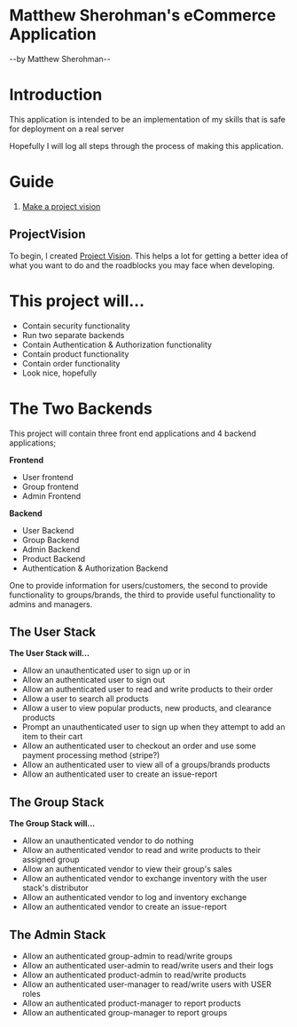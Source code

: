 
# Matthew Sherohman's eCommerce Application

--by Matthew Sherohman--

# Introduction

This application is intended to be an implementation of my skills that is safe
for deployment on a real server

Hopefully I will log all steps through the process of making this application.

# Guide

1. [Make a project vision](#ProjectVision)

## ProjectVision

To begin, I created [Project Vision](./docs/ProjectVision.md). This helps a lot 
for getting a better idea of what you want to do and the roadblocks you may face
when developing.


# This project will...

- Contain security functionality
- Run two separate backends
- Contain Authentication & Authorization functionality
- Contain product functionality
- Contain order functionality
- Look nice, hopefully

# The Two Backends

This project will contain three front end applications and 4 backend 
applications;

**Frontend** 
- User frontend
- Group frontend
- Admin Frontend

**Backend**
- User Backend 
- Group Backend 
- Admin Backend 
- Product Backend
- Authentication & Authorization Backend

One to provide 
information for users/customers, the second to provide functionality to 
groups/brands, the third to provide useful functionality to admins and managers.

## The User Stack

**The User Stack will...**
- Allow an unauthenticated user to sign up or in
- Allow an authenticated user to sign out
- Allow an authenticated user to read and write products to their order
- Allow a user to search all products
- Allow a user to view popular products, new products, and clearance products
- Prompt an unauthenticated user to sign up when they attempt to add an item to 
  their cart
- Allow an authenticated user to checkout an order and use some payment 
  processing method (stripe?)
- Allow an authenticated user to view all of a groups/brands products 
- Allow an authenticated user to create an issue-report

## The Group Stack 

**The Group Stack will...**
- Allow an unauthenticated vendor to do nothing
- Allow an authenticated vendor to read and write products to their
  assigned group
- Allow an authenticated vendor to view their group's sales
- Allow an authenticated vendor to exchange inventory with the user stack's
  distributor
- Allow an authenticated vendor to log and inventory exchange
- Allow an authenticated vendor to create an issue-report

## The Admin Stack

- Allow an authenticated group-admin to read/write groups
- Allow an authenticated user-admin to read/write users and their logs
- Allow an authenticated product-admin to read/write products
- Allow an authenticated user-manager to read/write users with USER roles
- Allow an authenticated product-manager to report products
- Allow an authenticated group-manager to report groups
